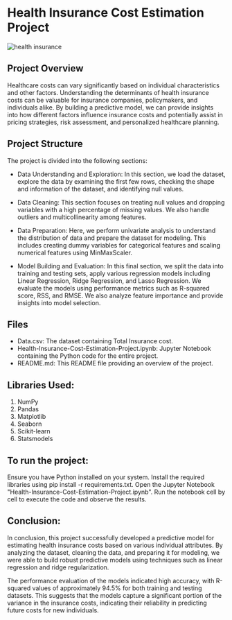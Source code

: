 # Health Insurance Cost Estimation Project
![health insurance](https://www.offthegridnews.com/wp-content/uploads/2013/03/HealthCareCosts.jpg)
## Project Overview  
Healthcare costs can vary significantly based on individual characteristics and other factors. Understanding the determinants of health insurance costs can be valuable for insurance companies, policymakers, and individuals alike. By building a predictive model, we can provide insights into how different factors influence insurance costs and potentially assist in pricing strategies, risk assessment, and personalized healthcare planning.

## Project Structure  
The project is divided into the following sections:

- Data Understanding and Exploration: In this section, we load the dataset, explore the data by examining the first few rows, checking the shape and information of the dataset, and identifying null values.

- Data Cleaning: This section focuses on treating null values and dropping variables with a high percentage of missing values. We also handle outliers and multicollinearity among features.

- Data Preparation: Here, we perform univariate analysis to understand the distribution of data and prepare the dataset for modeling. This includes creating dummy variables for categorical features and scaling numerical features using MinMaxScaler.

- Model Building and Evaluation: In this final section, we split the data into training and testing sets, apply various regression models including Linear Regression, Ridge Regression, and Lasso Regression. We evaluate the models using performance metrics such as R-squared score, RSS, and RMSE. We also analyze feature importance and provide insights into model selection.

## Files  
- Data.csv: The dataset containing Total Insurance cost.
- Health-Insurance-Cost-Estimation-Project.ipynb: Jupyter Notebook containing the Python code for the entire project.
- README.md: This README file providing an overview of the project.

## Libraries Used:  
1. NumPy
2. Pandas
3. Matplotlib
4. Seaborn
5. Scikit-learn
6. Statsmodels

## To run the project:  
Ensure you have Python installed on your system.
Install the required libraries using pip install -r requirements.txt.
Open the Jupyter Notebook "Health-Insurance-Cost-Estimation-Project.ipynb".
Run the notebook cell by cell to execute the code and observe the results.  

## Conclusion:  
In conclusion, this project successfully developed a predictive model for estimating health insurance costs based on various individual attributes. By analyzing the dataset, cleaning the data, and preparing it for modeling, we were able to build robust predictive models using techniques such as linear regression and ridge regularization.

The performance evaluation of the models indicated high accuracy, with R-squared values of approximately 94.5% for both training and testing datasets. This suggests that the models capture a significant portion of the variance in the insurance costs, indicating their reliability in predicting future costs for new individuals.
